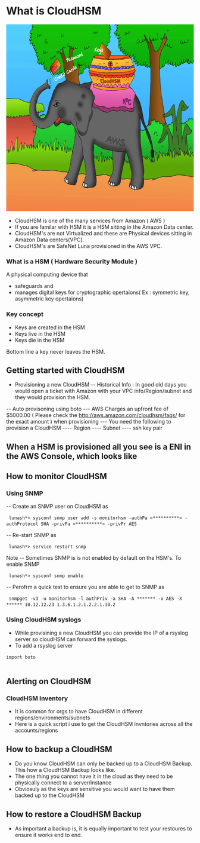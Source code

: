 # What is CloudHSM  

<img src="/images/elephant_new.jpg" width="800" height="500" />

 * CloudHSM is one of the many services from Amazon ( AWS )
 * If you are familar with HSM it is a HSM sitting in the Amazon Data center.
 * CloudHSM's are not Virtualized and these are Physical devices sitting in Amazon Data centers(VPC).
 * CloudHSM's are SafeNet Luna provisioned in the AWS VPC.

### What is a HSM ( Hardware Security Module )  
A physical computing device that 
- safeguards and 
- manages digital keys 
for cryptographic opertaions( Ex : symmetric key, asymmetric key opertaions)

### Key concept 
- Keys are created in the HSM
- Keys live in the HSM
- Keys die in the HSM

Bottom line a key never leaves the HSM.

## Getting started with CloudHSM
- Provisioning a new CloudHSM
-- Historical Info : In good old days you would open a ticket with Amazon with your VPC info/Region/subnet  and they would provision the HSM.

-- Auto provisoning using boto
--- AWS Charges an upfront fee of $5000.00 ( Please check the http://aws.amazon.com/cloudhsm/faqs/ for the exact amount ) when provisioning
--- You need the following to provision a CloudHSM
---- Region
---- Subnet
---- ssh key pair


When a HSM is provisioned all you see is a ENI in the AWS Console, which looks like
-- 

## How to monitor CloudHSM
###  Using SNMP
-- Create an SNMP user on CloudHSM as

```
 lunash*> sysconf snmp user add -s monitorhsm -authPa <**********> -authProtocol SHA -privPa <**********> -privPr AES
```
-- Re-start SNMP as
```
 lunash*> service restart snmp
```
Note
-- Sometimes SNMP is is not enabled by default on the HSM's. To enable SNMP
```
 lunash*> sysconf snmp enable
```

-- Perofrm a quick test to ensure you are able to get to SNMP as
```
 snmpget -v3 -u monitorhsm -l authPriv -a SHA -A ******* -x AES -X ****** 10.12.12.23 1.3.6.1.2.1.2.2.1.10.2

```

### Using CloudHSM syslogs

- While provisining a new CloudHSM you can provide the IP of a rsyslog server so cloudHSM can forward the syslogs.
- To add a rsyslog server 
```
import boto


```

## Alerting on CloudHSM


### CloudHSM Inventory
- It is common for orgs to have CloudHSM in different regions/environments/subnets
- Here is a quick script i use to get the CloudHSM Invntories across all the accounts/regions


## How to backup a CloudHSM
- Do you know CloudHSM can only be backed up to a CloudHSM Backup. This how a CloudHSM Backup looks like. 
- The one thing you cannot have it in the cloud as they need to be physically connect to a server/instance
- Obviosuly as the keys are sensitive you would want to have them backed up to the CloudHSM

## How to restore a CloudHSM Backup
- As important a backup is, it is equally important to test your restoures to ensure it works end to end.
